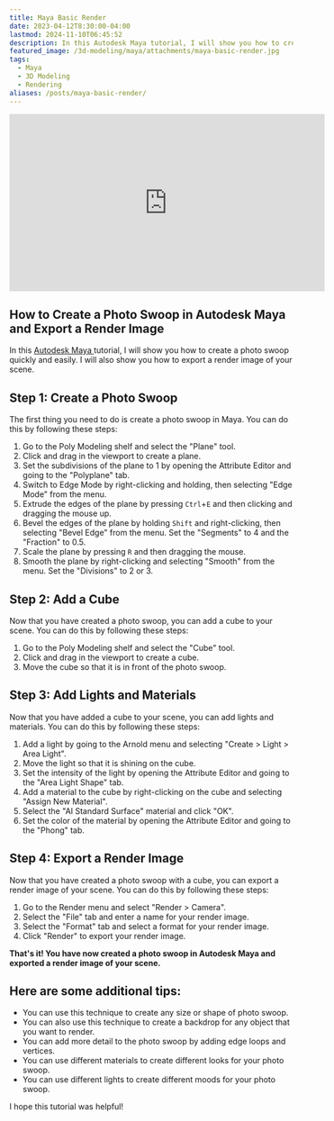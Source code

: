```yaml
---
title: Maya Basic Render
date: 2023-04-12T8:30:00-04:00
lastmod: 2024-11-10T06:45:52
description: In this Autodesk Maya tutorial, I will show you how to create a photo swoop quickly and easily. I will also show you how to export a render image of your scene.
featured_image: /3d-modeling/maya/attachments/maya-basic-render.jpg
tags:
  - Maya
  - 3D Modeling
  - Rendering
aliases: /posts/maya-basic-render/
---
```


<div class="iframe-16-9-container">
<iframe class="youTubeIframe" width="560" height="315" src="https://www.youtube.com/embed/9RHh4OSPKQQ?rel=0" title="YouTube video player" frameborder="0" allow="accelerometer; autoplay; clipboard-write; encrypted-media; gyroscope; picture-in-picture; web-share" allowfullscreen></iframe>
</div>

## How to Create a Photo Swoop in Autodesk Maya and Export a Render Image

In this [Autodesk Maya ](./maya.md)tutorial, I will show you how to create a photo swoop quickly and easily. I will also show you how to export a render image of your scene.

## Step 1: Create a Photo Swoop

The first thing you need to do is create a photo swoop in Maya. You can do this by following these steps:

1. Go to the Poly Modeling shelf and select the "Plane" tool.
2. Click and drag in the viewport to create a plane.
3. Set the subdivisions of the plane to 1 by opening the Attribute Editor and going to the "Polyplane" tab.
4. Switch to Edge Mode by right-clicking and holding, then selecting "Edge Mode" from the menu.
5. Extrude the edges of the plane by pressing `Ctrl`+`E` and then clicking and dragging the mouse up.
6. Bevel the edges of the plane by holding `Shift` and right-clicking, then selecting "Bevel Edge" from the menu. Set the "Segments" to 4 and the "Fraction" to 0.5.
7. Scale the plane by pressing `R` and then dragging the mouse.
8. Smooth the plane by right-clicking and selecting "Smooth" from the menu. Set the "Divisions" to 2 or 3.

## Step 2: Add a Cube

Now that you have created a photo swoop, you can add a cube to your scene. You can do this by following these steps:

1. Go to the Poly Modeling shelf and select the "Cube" tool.
2. Click and drag in the viewport to create a cube.
3. Move the cube so that it is in front of the photo swoop.

## Step 3: Add Lights and Materials

Now that you have added a cube to your scene, you can add lights and materials. You can do this by following these steps:

1. Add a light by going to the Arnold menu and selecting "Create > Light > Area Light".
2. Move the light so that it is shining on the cube.
3. Set the intensity of the light by opening the Attribute Editor and going to the "Area Light Shape" tab.
4. Add a material to the cube by right-clicking on the cube and selecting "Assign New Material".
5. Select the "AI Standard Surface" material and click "OK".
6. Set the color of the material by opening the Attribute Editor and going to the "Phong" tab.

## Step 4: Export a Render Image

Now that you have created a photo swoop with a cube, you can export a render image of your scene. You can do this by following these steps:

1. Go to the Render menu and select "Render > Camera".
2. Select the "File" tab and enter a name for your render image.
3. Select the "Format" tab and select a format for your render image.
4. Click "Render" to export your render image.

**That's it! You have now created a photo swoop in Autodesk Maya and exported a render image of your scene.**

## Here are some additional tips:

- You can use this technique to create any size or shape of photo swoop.
- You can also use this technique to create a backdrop for any object that you want to render.
- You can add more detail to the photo swoop by adding edge loops and vertices.
- You can use different materials to create different looks for your photo swoop.
- You can use different lights to create different moods for your photo swoop.

I hope this tutorial was helpful!
